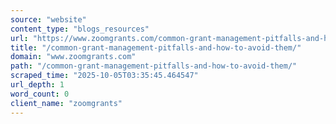 ```yaml
---
source: "website"
content_type: "blogs_resources"
url: "https://www.zoomgrants.com/common-grant-management-pitfalls-and-how-to-avoid-them/"
title: "/common-grant-management-pitfalls-and-how-to-avoid-them/"
domain: "www.zoomgrants.com"
path: "/common-grant-management-pitfalls-and-how-to-avoid-them/"
scraped_time: "2025-10-05T03:35:45.464547"
url_depth: 1
word_count: 0
client_name: "zoomgrants"
---
```



